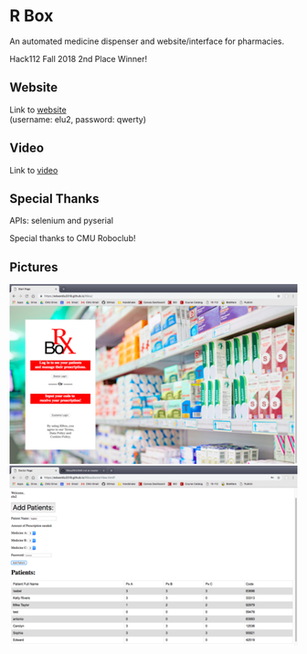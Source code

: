 # R Box
An automated medicine dispenser and website/interface for pharmacies.

Hack112 Fall 2018 2nd Place Winner!

## Website
Link to [website](https://edwardlu2018.github.io/RBox/)<br/>
(username: elu2, password: qwerty)

## Video
Link to [video](https://youtu.be/DiswJqN0c2s)

## Special Thanks
APIs: selenium and pyserial

Special thanks to CMU Roboclub!

## Pictures
![front page](https://github.com/EdwardLu2018/RBox/blob/master/images/frontPage.png)
![table](https://github.com/EdwardLu2018/RBox/blob/master/images/tablePage.png)
